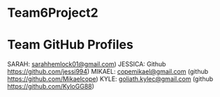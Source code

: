 # Team6Project2

# Team GitHub Profiles
SARAH: sarahhemlock01@gmail.com)
JESSICA: Github https://github.com/jessi994)
MIKAEL: copemikael@gmail.com (github https://github.com/Mikaelcope)
KYLE: goliath.kylec@gmail.com (github https://github.com/KyloGG88)
